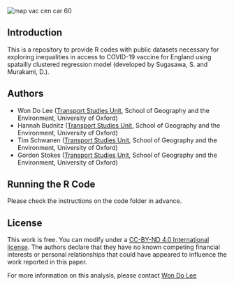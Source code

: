 ![map vac cen car 60](https://user-images.githubusercontent.com/61145109/142977088-afd1da77-e63a-44fd-b3be-2324aead8f8e.png)

## Introduction
This is a repository to provide R codes with public datasets necessary for exploring inequalities in access to COVID-19 vaccine for England using spatailly clustered regression model (developed by Sugasawa, S. and Murakami, D.).

## Authors
* Won Do Lee ([Transport Studies Unit](https://www.tsu.ox.ac.uk/people/wdlee.html), School of Geography and the Environment, University of Oxford)
* Hannah Budnitz ([Transport Studies Unit](https://www.tsu.ox.ac.uk/people/wdlee.html), School of Geography and the Environment, University of Oxford)
* Tim Schwanen ([Transport Studies Unit](https://www.tsu.ox.ac.uk/people/wdlee.html), School of Geography and the Environment, University of Oxford)
* Gordon Stokes ([Transport Studies Unit](https://www.tsu.ox.ac.uk/people/wdlee.html), School of Geography and the Environment, University of Oxford)

## Running the R Code
Please check the instructions on the code folder in advance.

## License
This work is free. You can modify under a [CC-BY-ND 4.0 International license](https://creativecommons.org/licenses/by-nd/4.0/). The authors declare that they have no known competing financial interests or personal relationships that could have appeared to influence the work reported in this paper.

For more information on this analysis, please contact [Won Do Lee](mailto:wondo.lee@ouce.ox.ac.uk)
